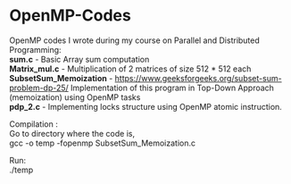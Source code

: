 # OpenMP-Codes  
OpenMP codes I wrote during my course on Parallel and Distributed Programming:  
**sum.c** - Basic Array sum computation  
**Matrix_mul.c** - Multiplication of 2 matrices of size 512 * 512 each   
**SubsetSum_Memoization** - https://www.geeksforgeeks.org/subset-sum-problem-dp-25/ Implementation of this program in Top-Down Approach (memoization) using OpenMP tasks   
**pdp_2.c** - Implementing locks structure using OpenMP atomic instruction.  

Compilation :   
Go to directory where the code is,   
gcc -o temp -fopenmp SubsetSum_Memoization.c   

Run:   
./temp   
